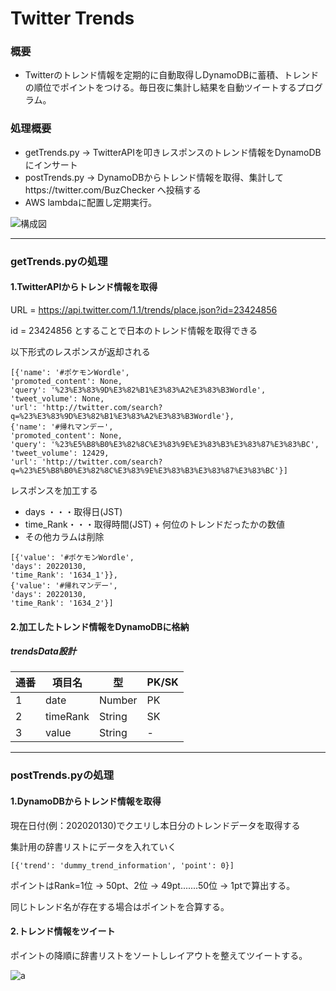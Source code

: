 # Twitter Trends
### 概要
* Twitterのトレンド情報を定期的に自動取得しDynamoDBに蓄積、トレンドの順位でポイントをつける。毎日夜に集計し結果を自動ツイートするプログラム。

### 処理概要
* getTrends.py -> TwitterAPIを叩きレスポンスのトレンド情報をDynamoDBにインサート
* postTrends.py -> DynamoDBからトレンド情報を取得、集計してhttps://twitter.com/BuzChecker へ投稿する
* AWS lambdaに配置し定期実行。

![構成図](https://user-images.githubusercontent.com/94233243/198821868-0a0ce612-dc51-49cc-bf1d-f6ade28acdcd.png)

-------
### getTrends.pyの処理
#### 1.TwitterAPIからトレンド情報を取得
 URL = https://api.twitter.com/1.1/trends/place.json?id=23424856

id = 23424856 とすることで日本のトレンド情報を取得できる

以下形式のレスポンスが返却される

```
[{'name': '#ポケモンWordle',
'promoted_content': None,
'query': '%23%E3%83%9D%E3%82%B1%E3%83%A2%E3%83%B3Wordle',
'tweet_volume': None,
'url': 'http://twitter.com/search?q=%23%E3%83%9D%E3%82%B1%E3%83%A2%E3%83%B3Wordle'},
{'name': '#帰れマンデー',
'promoted_content': None,
'query': '%23%E5%B8%B0%E3%82%8C%E3%83%9E%E3%83%B3%E3%83%87%E3%83%BC',
'tweet_volume': 12429,
'url': 'http://twitter.com/search?q=%23%E5%B8%B0%E3%82%8C%E3%83%9E%E3%83%B3%E3%83%87%E3%83%BC'}]
```

レスポンスを加工する

* days ・・・取得日(JST)
* time_Rank・・・取得時間(JST) + 何位のトレンドだったかの数値
* その他カラムは削除
```
[{'value': '#ポケモンWordle',
'days': 20220130,
'time_Rank': '1634_1'}},
{'value': '#帰れマンデー',
'days': 20220130,
'time_Rank': '1634_2'}]
```

#### 2.加工したトレンド情報をDynamoDBに格納



##### trendsData設計
| 通番  | 項目名   | 型      | PK/SK |
|-----|----------|--------|-------|
| 1   | date     | Number | PK    |
| 2   | timeRank | String | SK    |
| 3   | value    | String | -     |

-------
### postTrends.pyの処理
#### 1.DynamoDBからトレンド情報を取得
現在日付(例：202020130)でクエリし本日分のトレンドデータを取得する

集計用の辞書リストにデータを入れていく
```
[{'trend': 'dummy_trend_information', 'point': 0}]
```
ポイントはRank=1位 -> 50pt、2位 -> 49pt.......50位 -> 1ptで算出する。

同じトレンド名が存在する場合はポイントを合算する。

#### 2.トレンド情報をツイート
ポイントの降順に辞書リストをソートしレイアウトを整えてツイートする。

![a](https://user-images.githubusercontent.com/94233243/198756198-e850a249-0f50-40fc-9368-6d9228df94d6.png)

